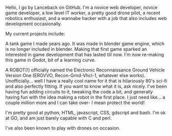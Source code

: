 Hello, I go by Lanceback on GitHub. I'm a novice web developer, novice game developer, a low level IT worker, a pretty good drone pilot, a recent robotics enthusiast, and a wannabe hacker with a job that also includes web development occasionally.

My current projects include:

A tank game I made years ago. It was made in blender game engine, which is no longer included in blender. 
Making that first game sparked an interested in game development that has lasted till now.
I'm now re-making this game in Godot, bit of a learning curve.

A ROBOT(!) officially named the Electronic Reconnaissance Ground Vehicle Version One (ERGVVO, Recon-Grnd-Vhcl-1, whatever else works).
Unofficially... well I have a really cool name for it that is hilariously 80's sci-fi and also perfectly fitting. If you want to know what it is, ask nicely.
I've been having fun adding circuits to it, tweaking the code a bit, and generally having fun with the idea making a robot in the first place.
I just need like... a couple million more and I can take over- I mean protect the world!


I'm pretty good at python, HTML, javascript, CSS, gdscript and bash. I'm ok at GO, and am just barely capable with C and perl.

I've also been known to play with drones on occasion. 
